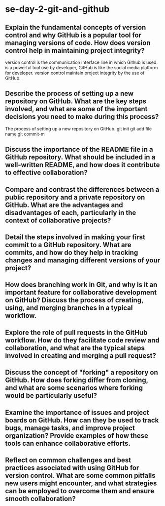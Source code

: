# se-day-2-git-and-github
## Explain the fundamental concepts of version control and why GitHub is a popular tool for managing versions of code. How does version control help in maintaining project integrity?
version control is the communication interface line in which Github is used. is a powerful tool use by developer, GitHub is like the social media platform for developer.
version control maintain project integrity by the use of GitHub.
## Describe the process of setting up a new repository on GitHub. What are the key steps involved, and what are some of the important decisions you need to make during this process?
The process of setting up a new repository on GitHub.
git init
git add file name
git commit-m
## Discuss the importance of the README file in a GitHub repository. What should be included in a well-written README, and how does it contribute to effective collaboration?

## Compare and contrast the differences between a public repository and a private repository on GitHub. What are the advantages and disadvantages of each, particularly in the context of collaborative projects?

## Detail the steps involved in making your first commit to a GitHub repository. What are commits, and how do they help in tracking changes and managing different versions of your project?

## How does branching work in Git, and why is it an important feature for collaborative development on GitHub? Discuss the process of creating, using, and merging branches in a typical workflow.

## Explore the role of pull requests in the GitHub workflow. How do they facilitate code review and collaboration, and what are the typical steps involved in creating and merging a pull request?

## Discuss the concept of "forking" a repository on GitHub. How does forking differ from cloning, and what are some scenarios where forking would be particularly useful?

## Examine the importance of issues and project boards on GitHub. How can they be used to track bugs, manage tasks, and improve project organization? Provide examples of how these tools can enhance collaborative efforts.

## Reflect on common challenges and best practices associated with using GitHub for version control. What are some common pitfalls new users might encounter, and what strategies can be employed to overcome them and ensure smooth collaboration?
